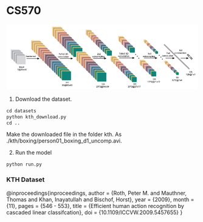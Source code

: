 # CS570

![](image.png)

1. Download the dataset.

```
cd datasets
python kth_download.py
cd ..
```

Make the downloaded file in the folder kth. As ./kth/boxing/person01_boxing_d1_uncomp.avi.

2. Run the model

```
python run.py
```

### KTH Dataset

@inproceedings{inproceedings,
author = {Roth, Peter M. and Mauthner, Thomas and Khan, Inayatullah and Bischof, Horst},
year = {2009},
month = {11},
pages = {546 - 553},
title = {Efficient human action recognition by cascaded linear classifcation},
doi = {10.1109/ICCVW.2009.5457655}
}
